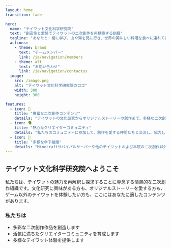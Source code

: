 ```yaml
---
layout: home
transition: fade

hero:
  name: "テイワット文化科学研究院"
  text: "創造性と愛情でテイワットの二次創作を再構築する組織"
  tagline: "あなたと一緒に学び、山や海を見に行き、世界の美味しい料理を食べに連れて行きます"
  actions:
    - theme: brand
      text: "チームメンバー"
      link: /ja/navigation/members
    - theme: alt
      text: "お問い合わせ"
      link: /ja/navigation/contactus
  image:
    src: /image.png
    alt: "テイワット文化科学研究院のロゴ"
    width: 300
    height: 300

features:
  - icon: 🌟
    title: "豊富な二次創作コンテンツ"
    details: "テイワットの文化研究からオリジナルストーリーの創作まで、多様な二次創作作品をお届けします。"
  - icon: 🗣️
    title: "熱心なクリエイターコミュニティ"
    details: "私たちのコミュニティに参加して、創作を愛する仲間たちと交流し、協力し、インスピレーションを共有しましょう。"
  - icon: 🏰
    title: "多様な傘下組織"
    details: "Minecraftサバイバルサーバーや他のテイワットおよび本院の二次創作以外のコンテンツを通じて、旅人に多様なゲーム外体験を提供します。"
---
```


## テイワット文化科学研究院へようこそ

私たちは、テイワットの魅力を再解釈し探求することに専念する情熱的な二次創作組織です。文化研究に興味がある方も、オリジナルストーリーを愛する方も、ゲーム以外のテイワットを体験したい方も、ここにはあなたに適したコンテンツがあります。

### 私たちは

- 多彩な二次創作作品を創造します
- 活気に満ちたクリエイターコミュニティを育成します
- 多様なテイワット体験を提供します

<style>
:root {
  --vp-home-hero-name-color: transparent;
  --vp-home-hero-name-background: -webkit-linear-gradient(120deg, #FFA8DF 30%, #62BEFF);
  --vp-home-hero-image-background-image: linear-gradient(-45deg, #FFA8DF 50%, #62BEFF 50%);
  --vp-home-hero-image-filter: blur(40px);
}

.VPNavBarTitle .title {
  background: linear-gradient(120deg, #FFA8DF, #62BEFF);
  -webkit-background-clip: text;
  -webkit-text-fill-color: transparent;
}

.VPButton.brand {
  background-image: linear-gradient(to right, #FFA8DF, #62BEFF);
  border: none;
}

.VPButton.brand:hover {
  opacity: 0.9;
}
</style>